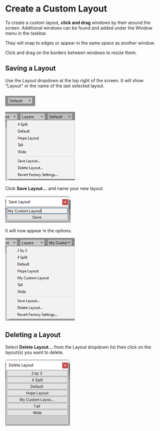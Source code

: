 # Create a Custom Layout

To create a custom layout, **click and drag** windows by their around the screen. Additional windows can be found and added under the Window menu in the taskbar.

They will snap to edges or appear in the same space as another window.

Click and drag on the borders between windows to resize them.

## **Saving a Layout**

Use the Layout dropdown at the top right of the screen. It will show "Layout" or the name of the last selected layout.

![](<../../.gitbook/assets/image (65).png>)

![](<../../.gitbook/assets/image (66).png>)

Click **Save Layout...** and name your new layout.

![](<../../.gitbook/assets/image (67).png>)

It will now appear in the options.

![](<../../.gitbook/assets/image (68).png>)

## **Deleting a Layout**

Select **Delete Layout...** from the Layout dropdown list then click on the layout(s) you want to delete.

![](<../../.gitbook/assets/image (69).png>)
